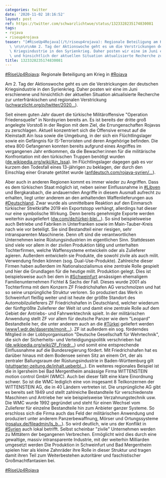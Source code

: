 ```yaml
---
categories: twitter
date: '2020-11-02 18:16:52'
layout: post
ref: https://twitter.com/schwarzlichtwue/status/1323328235174830081
tags:
- rojava
- riseup4rojava
teaser: "[#RiseUp4Rojava](/t/riseup4rojava): Regionale Beteiligung am Krieg in [#Rojava](/t/rojava)\
  \ \n\n\n\nAm 2. Tag der Aktionswoche geht es um die Verstrickungen der deutschen\
  \ Kriegsindustrie in den Syrienkrieg. Daher posten wir eine im Juni erschienene\
  \ und hinsichtlich der aktuellen Situation aktualisierte Recherche zur"
title: 1323328235174830081
---
```

[#RiseUp4Rojava](/t/riseup4rojava): Regionale Beteiligung am Krieg in [#Rojava](/t/rojava) 



Am 2. Tag der Aktionswoche geht es um die Verstrickungen der deutschen Kriegsindustrie in den Syrienkrieg. Daher posten wir eine im Juni erschienene und hinsichtlich der aktuellen Situation aktualisierte Recherche zur unterfränkischen und regionalen Verstrickung ([schwarzlicht.org/p/twitter/2020…](https://schwarzlicht.org/p/twitter/2020-06-15-1272597728728616966.html)).



Seit einem guten Jahr dauert die türkische Militäroffensive "Operation Friedensquelle" in Nordsyrien bereits an. Es ist bereits der dritte groß angelegte Vorstoß in der Region mit dem Ziel, die Errungenschaften Rojavas zu zerschlagen. Aktuell konzentriert sich die Offensive erneut auf die Kleinstadt Ain Issa sowie die Umgebung, in der sich ein Flüchtlingslager sowie ein Gefängnis für IS-Terroristen und deren Angehörige befinden. Die etwa 800 Gefangenen konnten bereits aufgrund eines Angriffes im vergangenen Jahr entkommen, da die Bewacher:innen für die militärische Konfrontation mit den türkischen Truppen benötigt wurden ([de.wikipedia.org/wiki/Ain_Issa](https://de.wikipedia.org/wiki/Ain_Issa)). Im Flüchtlingslager dagegen gab es vor kurzem den Todesfall eines 13-jährigen zu beklagen, der durch den Einschlag einer Granate getötet wurde ([anfdeutsch.com/rojava-syrien/…](https://anfdeutsch.com/rojava-syrien/wir-werden-unser-land-schutzen-22379)). 

Aber auch in anderen Regionen kommt es immer wieder zu Angriffen. Dass es dem türkischen Staat möglich ist, neben seiner Einflussnahme in [#Libyen](/t/libyen) und Bergkarabach, die andauernden Angriffe in diesem Ausmaß aufrecht zu erhalten, liegt unter anderem an den anhaltenden Waffenlieferungen aus [#Deutschland](/t/deutschland). Zwar wurde als unmittelbare Reaktion auf den Einmarsch türkischer Streitkräfte 2019 ein Exportstopp verhängt, allerdings hat dieser nur eine symbolische Wirkung.
Denn bereits genehmigte Exporte werden weiterhin ausgeliefert ([dw.com/de/türkei-blei…](https://www.dw.com/de/türkei-bleibt-wichtigster-abnehmer-deutscher-waffen/a-50863836)). So sind beispielsweise auch Betriebe und Fabriken in Unterfranken sowie im Main-Tauber-Kreis nach wie vor beteiligt. Sie sind Bestandteil einer riesigen, sehr intransparenten Maschinerie.
Denn oft sind die verantwortlichen Unternehmen keine Rüstungsindustrien im eigentlichen Sinn. Stattdessen sind viele vor allem in der zivilen Produktion tätig und unterhalten Tochterfirmen, welche Waffensysteme entwickeln oder als Zulieferer agieren.
Außerdem entwickeln sie Produkte, die sowohl zivile als auch milit. Verwendung finden können (sog. Dual-Use-Produkte). Zahlreiche dieser Firmen haben außerdem im Nationalsozialismus eine zentrale Rolle gespielt und hier die Grundlagen für die heutige milit. Produktion gelegt.
Dies ist beispielsweise auch bei dem in [#Schweinfurt](/t/schweinfurt) ansässigen ehemaligem Familienunternehmen Fichtel &amp; Sachs der Fall. Dieses wurde 2001 als Tochterfirma mit dem Konzern ZF Friedrichshafen AG verschmolzen und hat so seine ursprüngliche Struktur verloren.
So produziert das Werk in Schweinfurt fleißig weiter und ist heute der größte Standort des Automobilzulieferers ZF Friedrichshafen in Deutschland, welcher wiederum der fünftgrößte Zulieferer der Welt ist und damit eine zentrale Rolle auf dem Gebiet der Antriebs- und Fahrwerktechnik spielt. In der militärischen Anwendung stellt ZF vor allem für deutsche Panzer wie dem "Leopard" Bestandteile her, die unter anderem auch an die [#Türkei](/t/türkei) geliefert werden ([www1.wdr.de/daserste/monit…](https://www1.wdr.de/daserste/monitor/sendungen/krieg-gegen-die-kurden-100.html)).
ZF ist außerdem ein sog. förderndes Mitglied in der Lobbyorganisation "Deutsche Gesellschaft für Wehrtechnik", die sich der Sicherheits- und Verteidigungspolitik verschrieben hat ([de.wikipedia.org/wiki/ZF_Friedr…](https://de.wikipedia.org/wiki/ZF_Friedrichshafen#Marine_Antriebstechnik)) und somit eine entsprechende Einflussnahme auf die Bundesregierung fördert.
Mit Friedrichshafen hat es darüber hinaus mit dem Bodensee seinen Sitz an einem Ort, der als zentraler Ballungsraum der Rüstungsindustrie in Baden-Württemburg gilt ([stuttgarter-zeitung.de/inhalt.ueberbl…](https://www.stuttgarter-zeitung.de/inhalt.ueberblick-ueber-ruestungsfirmen-im-suedwesten-ruestungsbranche-ballt-sich-am-bodensee.4aa71afd-61f6-4fa3-9aa3-6b658198a853.html)).
Ein weiteres regionales Beispiel ist die in Igersheim bei Bad Mergentheim ansässige Firma WITTENSTEIN motion control GmbH (WMC). Auch bei dieser fällt eine klare Einordnung schwer. So ist die WMC lediglich eine von insgesamt 8 Teilkonzernen der WITTENSTEIN AG, die in 40 Ländern vertreten ist. Die ursprüngliche AG gibt es bereits seit 1949 und stellt zahlreiche Bestandteile für verschiedenste Maschinen und Antriebe her wie beispielsweise Verzahnungstechnik usw. Die WMC wurde 1992 gegründet und steht für einen Wechsel vom Zulieferer für einzelne Bestandteile hin zum Anbieter ganzer Systeme. So erschloss sich die Firma auch das Feld der militärischen Anwendung und produziert unter anderem Panzerbewaffnung, Mörser und Ortungssysteme ([rosalux.de/fileadmin/ls_b…](https://www.rosalux.de/fileadmin/ls_bayern/dokumente/20130612_SR_24_BayernUnterWaffen_GehtWirtschaftOhneRuestung_Tagungsberichte.pdf)).
So wird deutlich, wie uns der Konflikt in [#Syrien](/t/syrien) auch lokal betrifft. Selbst scheinbar "zivile" Unternehmen werden zu Mittätern der begangenen Verbrechen. Ermöglicht wird dies durch eine gewaltige, massiv intransparente Industrie, mit der weiterhin Milliarden umgesetzt werden
Die Produktion in Schweinfurt und Bad Mergentheim spielen hier als kleine Zahnräder ihre Rolle in dieser Struktur und tragen damit ihren Teil zum Weiterbestehen autoritärer und faschistischer Großmachtfantasien bei.



[#RiseUp4Rojava](/t/riseup4rojava)